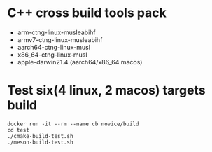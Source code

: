 ﻿# C++ cross build tools pack

- arm-ctng-linux-musleabihf
- armv7-ctng-linux-musleabihf
- aarch64-ctng-linux-musl
- x86_64-ctng-linux-musl
- apple-darwin21.4 (aarch64/x86_64 macos)


# Test six(4 linux, 2 macos) targets build

    docker run -it --rm --name cb novice/build
    cd test
    ./cmake-build-test.sh
    ./meson-build-test.sh

